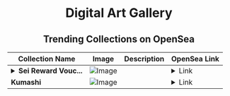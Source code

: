 <div align="center">

# Digital Art Gallery

## Trending Collections on OpenSea

| Collection Name                       | Image                                                                                     | Description                       | OpenSea Link                                                                                          |
|---------------------------------------|-------------------------------------------------------------------------------------------|-----------------------------------|--------------------------------------------------------------------------------------------------------|
| **<details><summary>Sei Reward Vouc...</summary>Sei Reward Voucher</details>** | ![Image](https://i.seadn.io/s/raw/files/beee86d1dc51a8db085d94b648858809.png?w=500&auto=format?w=200&auto=format) |  | <details><summary>Link</summary>[Sei Reward Voucher](https://opensea.io/collection/sei-reward-voucher-25)</details> |
| **Kumashi** | ![Image](https://i.seadn.io/s/raw/files/79cc2d8752a99269b8bbe362c297c0d4.jpg?w=500&auto=format?w=200&auto=format) |  | <details><summary>Link</summary>[Kumashi](https://opensea.io/collection/kumashi-4)</details> |

</div>